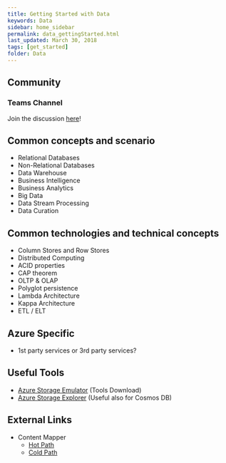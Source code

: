 ```yaml
---
title: Getting Started with Data
keywords: Data
sidebar: home_sidebar
permalink: data_gettingStarted.html
last_updated: March 30, 2018
tags: [get_started]
folder: Data
---
```


## Community

### Teams Channel

Join the discussion [here](https://teams.microsoft.com/l/channel/19%3a2c30f3f0d41d4872a8c0dad3f21aeb8d%40thread.skype/!%2520Data%2520Pillar?groupId=dff0a70d-6316-4124-ae5a-e9d06f63ec34&tenantId=72f988bf-86f1-41af-91ab-2d7cd011db47)!

## Common concepts and scenario

- Relational Databases
- Non-Relational Databases
- Data Warehouse
- Business Intelligence
- Business Analytics
- Big Data
- Data Stream Processing
- Data Curation

## Common technologies and technical concepts

- Column Stores and Row Stores
- Distributed Computing
- ACID properties
- CAP theorem
- OLTP & OLAP
- Polyglot persistence
- Lambda Architecture
- Kappa Architecture
- ETL / ELT

## Azure Specific

- 1st party services or 3rd party services?

## Useful Tools

- [Azure Storage Emulator](https://docs.microsoft.com/en-us/azure/storage/common/storage-use-emulator) (Tools Download)
- [Azure Storage Explorer](https://azure.microsoft.com/en-us/features/storage-explorer/) (Useful also for Cosmos DB)

## External Links

- Content Mapper
  - [Hot Path](https://contentmapper.azurewebsites.net/?directory=Data&filename=DataHotPath.json)
  - [Cold Path](https://contentmapper.azurewebsites.net/?directory=Data&filename=DataColdPath.json)